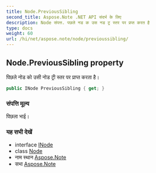 ```yaml
---
title: Node.PreviousSibling
second_title: Aspose.Note .NET API संदर्भ के लिए
description: Node संपत्त. पछले नड क उस नड ट्र स्तर पर प्रप्त करत है
type: docs
weight: 60
url: /hi/net/aspose.note/node/previoussibling/
---
```

## Node.PreviousSibling property

पिछले नोड को उसी नोड ट्री स्तर पर प्राप्त करता है।

```csharp
public INode PreviousSibling { get; }
```

### संपत्ति मूल्य

पिछला भाई।

### यह सभी देखें

* interface [INode](../../inode/)
* class [Node](../)
* नाम स्थान [Aspose.Note](../../node/)
* सभा [Aspose.Note](../../../)


